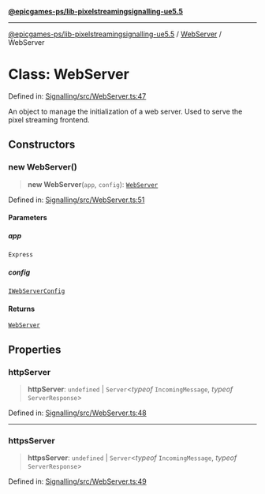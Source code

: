 [**@epicgames-ps/lib-pixelstreamingsignalling-ue5.5**](../../README.md)

***

[@epicgames-ps/lib-pixelstreamingsignalling-ue5.5](../../README.md) / [WebServer](../README.md) / WebServer

# Class: WebServer

Defined in: [Signalling/src/WebServer.ts:47](https://github.com/EpicGamesExt/PixelStreamingInfrastructure/blob/4dc9339cfc185a91d37d078aa9dd0951dfbae1a5/Signalling/src/WebServer.ts#L47)

An object to manage the initialization of a web server. Used to serve the
pixel streaming frontend.

## Constructors

### new WebServer()

> **new WebServer**(`app`, `config`): [`WebServer`](WebServer.md)

Defined in: [Signalling/src/WebServer.ts:51](https://github.com/EpicGamesExt/PixelStreamingInfrastructure/blob/4dc9339cfc185a91d37d078aa9dd0951dfbae1a5/Signalling/src/WebServer.ts#L51)

#### Parameters

##### app

`Express`

##### config

[`IWebServerConfig`](../interfaces/IWebServerConfig.md)

#### Returns

[`WebServer`](WebServer.md)

## Properties

### httpServer

> **httpServer**: `undefined` \| `Server`\<*typeof* `IncomingMessage`, *typeof* `ServerResponse`\>

Defined in: [Signalling/src/WebServer.ts:48](https://github.com/EpicGamesExt/PixelStreamingInfrastructure/blob/4dc9339cfc185a91d37d078aa9dd0951dfbae1a5/Signalling/src/WebServer.ts#L48)

***

### httpsServer

> **httpsServer**: `undefined` \| `Server`\<*typeof* `IncomingMessage`, *typeof* `ServerResponse`\>

Defined in: [Signalling/src/WebServer.ts:49](https://github.com/EpicGamesExt/PixelStreamingInfrastructure/blob/4dc9339cfc185a91d37d078aa9dd0951dfbae1a5/Signalling/src/WebServer.ts#L49)
